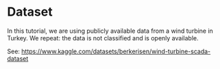 # Dataset

In this tutorial, we are using publicly available data from a wind turbine in Turkey. We repeat: the data is not classified and is openly available.

See: https://www.kaggle.com/datasets/berkerisen/wind-turbine-scada-dataset
